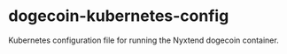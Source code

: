 # dogecoin-kubernetes-config
Kubernetes configuration file for running the Nyxtend dogecoin container.

